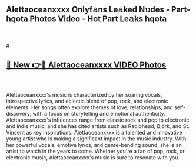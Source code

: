 ## Alettaoceanxxxx Onlyf𝚊ns Le𝚊ked N𝚞des - Part-hqota Photos Video - Hot Part Le𝚊ks hqota
<br>
<br>
# <h2><a href="https://213.232.235.80/live/video.php?q=alettaoceanxxxx">🔗 New 👉🔴 Alettaoceanxxxx VIDEO Photos</a></h2>
<br>
<br>
Alettaoceanxxxx's music is characterized by her soaring vocals, introspective lyrics, and eclectic blend of pop, rock, and electronic elements. Her songs often explore themes of love, relationships, and self-discovery, with a focus on storytelling and emotional authenticity. Alettaoceanxxxx's influences range from classic rock and pop to electronic and indie music, and she has cited artists such as Radiohead, Björk, and St. Vincent as key inspirations. Alettaoceanxxxx is a talented and innovative young artist who is making a significant impact in the music industry. With her powerful vocals, emotive lyrics, and genre-bending sound, she is an artist to watch in the years to come. Whether you're a fan of pop, rock, or electronic music, Alettaoceanxxxx's music is sure to resonate with you.
<br>
<br>